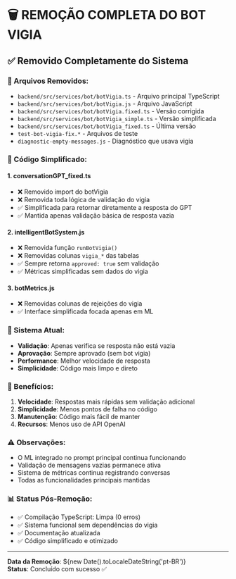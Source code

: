 # 🗑️ REMOÇÃO COMPLETA DO BOT VIGIA

## ✅ Removido Completamente do Sistema

### 📁 Arquivos Removidos:
- `backend/src/services/bot/botVigia.ts` - Arquivo principal TypeScript
- `backend/src/services/bot/botVigia.js` - Arquivo JavaScript 
- `backend/src/services/bot/botVigia.fixed.ts` - Versão corrigida
- `backend/src/services/bot/botVigia_simple.ts` - Versão simplificada
- `backend/src/services/bot/botVigia_fixed.ts` - Última versão
- `test-bot-vigia-fix.*` - Arquivos de teste
- `diagnostic-empty-messages.js` - Diagnóstico que usava vigia

### 🔧 Código Simplificado:

#### 1. **conversationGPT_fixed.ts**
- ❌ Removido import do botVigia
- ❌ Removida toda lógica de validação do vigia
- ✅ Simplificada para retornar diretamente a resposta do GPT
- ✅ Mantida apenas validação básica de resposta vazia

#### 2. **intelligentBotSystem.js**  
- ❌ Removida função `runBotVigia()`
- ❌ Removidas colunas `vigia_*` das tabelas
- ✅ Sempre retorna `approved: true` sem validação
- ✅ Métricas simplificadas sem dados do vigia

#### 3. **botMetrics.js**
- ❌ Removidas colunas de rejeições do vigia
- ✅ Interface simplificada focada apenas em ML

### 🎯 Sistema Atual:
- **Validação**: Apenas verifica se resposta não está vazia
- **Aprovação**: Sempre aprovado (sem bot vigia)
- **Performance**: Melhor velocidade de resposta
- **Simplicidade**: Código mais limpo e direto

### 🚀 Benefícios:
1. **Velocidade**: Respostas mais rápidas sem validação adicional
2. **Simplicidade**: Menos pontos de falha no código  
3. **Manutenção**: Código mais fácil de manter
4. **Recursos**: Menos uso de API OpenAI

### ⚠️ Observações:
- O ML integrado no prompt principal continua funcionando
- Validação de mensagens vazias permanece ativa
- Sistema de métricas continua registrando conversas
- Todas as funcionalidades principais mantidas

### 📊 Status Pós-Remoção:
- ✅ Compilação TypeScript: Limpa (0 erros)
- ✅ Sistema funcional sem dependências do vigia
- ✅ Documentação atualizada
- ✅ Código simplificado e otimizado

---
**Data da Remoção**: ${new Date().toLocaleDateString('pt-BR')}  
**Status**: Concluído com sucesso ✅
